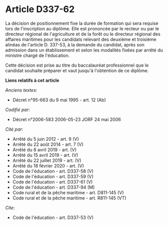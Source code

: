 # Article D337-62

La décision de positionnement fixe la durée de formation qui sera requise lors de l'inscription au diplôme. Elle est
prononcée par le recteur ou par le directeur régional de l'agriculture et de la forêt ou le directeur régional des affaires
maritimes pour les candidats relevant des deuxième et troisième alinéas de l'article D. 337-53, à la demande du candidat,
après son admission dans un établissement et selon les modalités fixées par arrêté du ministre chargé de l'éducation.

Cette décision est prise au titre du baccalauréat professionnel que le candidat souhaite préparer et vaut jusqu'à l'obtention
de ce diplôme.

**Liens relatifs à cet article**

_Anciens textes_:

  - Décret n°95-663 du 9 mai 1995 - art. 12 (Ab)

_Codifié par_:

  - Décret n°2006-583 2006-05-23 JORF 24 mai 2006

_Cité par_:

  - Arrêté du 5 juin 2012 - art. 9 (V)
  - Arrêté du 22 août 2014 - art. 7 (V)
  - Arrêté du 8 avril 2019 - art. (V)
  - Arrêté du 15 avril 2019 - art. (V)
  - Arrêté du 22 juillet 2019 - art. (V)
  - Arrêté du 18 février 2020 - art. (V)
  - Code de l'éducation - art. D337-58 (V)
  - Code de l'éducation - art. D337-59 (V)
  - Code de l'éducation - art. D337-61 (V)
  - Code de l'éducation - art. D337-94 (M)
  - Code rural et de la pêche maritime - art. D811-145 (V)
  - Code rural et de la pêche maritime - art. R811-145 (VT)

_Cite_:

  - Code de l'éducation - art. D337-53 (V)
